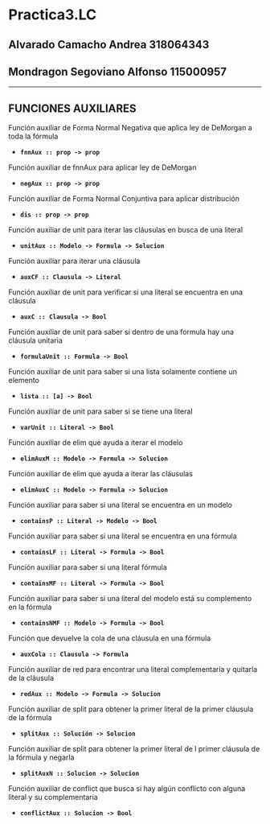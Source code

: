 # Practica3.LC
## Alvarado Camacho Andrea			318064343
## Mondragon Segoviano Alfonso		115000957

- - - -

## FUNCIONES AUXILIARES

Función auxiliar de Forma Normal Negativa que aplica ley de DeMorgan a toda la fórmula

* **`fnnAux :: prop -> prop`**

Función auxiliar de fnnAux para aplicar ley de DeMorgan

* **`negAux :: prop -> prop`**

Función auxiliar de Forma Normal Conjuntiva para aplicar distribución 

* **`dis :: prop -> prop`**

Función auxiliar de unit para iterar las cláusulas en busca de una literal 

* **`unitAux :: Modelo -> Formula -> Solucion`**

Función auxiliar para iterar una cláusula

* **`auxCF :: Clausula -> Literal`**

Función auxiliar de unit para verificar si una literal se encuentra en una cláusula

* **`auxC :: Clausula -> Bool`**

Función auxiliar de unit para saber si dentro de una formula hay una cláusula unitaria

* **`formulaUnit :: Formula -> Bool`**

Función auxiliar de unit para saber si una lista solamente contiene un elemento

* **`lista :: [a] -> Bool`**

Función auxiliar de unit para saber si se tiene una literal

* **`varUnit :: Literal -> Bool`**

Función auxiliar de elim que ayuda a iterar el modelo

* **`elimAuxM :: Modelo -> Formula -> Solucion`**

Función auxiliar de elim que ayuda a iterar las cláusulas

* **`elimAuxC :: Modelo -> Formula -> Solucion`**

Función auxiliar para saber si una literal se encuentra en un modelo

* **`containsP :: Literal -> Modelo -> Bool`**

Función auxiliar para saber si una literal se encuentra en una fórmula

* **`containsLF :: Literal -> Formula -> Bool`**

Funcíón auxiliar para saber si una literal fórmula

* **`containsMF :: Literal -> Formula -> Bool`**

Función auxiliar para saber si una literal del modelo está su complemento en la fórmula

* **`containsNMF :: Modelo -> Formula -> Bool`**

Función que devuelve la cola de una cláusula en una fórmula

* **`auxCola :: Clausula -> Formula`**

Función auxiliar de red para encontrar una literal complementaria y quitarla de la cláusula

* **`redAux :: Modelo -> Formula -> Solucion`**

Función auxiliar de split para obtener la primer literal de la primer cláusula de la fórmula

* **`splitAux :: Solución -> Solucion`**

Función auxiliar de split para obtener la primer literal de l primer cláusula de la fórmula y negarla

* **`splitAuxN :: Solucion -> Solucion`**

Función auxiliar de conflict que busca si hay algún conflicto con alguna literal y su complementaria

* **`conflictAux :: Solucion -> Bool`**


